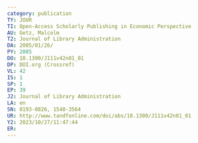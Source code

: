 ```yaml
---
category: publication
TY: JOUR
TI: Open-Access Scholarly Publishing in Economic Perspective
AU: Getz, Malcolm
T2: Journal of Library Administration
DA: 2005/01/26/
PY: 2005
DO: 10.1300/J111v42n01_01
DP: DOI.org (Crossref)
VL: 42
IS: 1
SP: 1
EP: 39
J2: Journal of Library Administration
LA: en
SN: 0193-0826, 1540-3564
UR: http://www.tandfonline.com/doi/abs/10.1300/J111v42n01_01
Y2: 2023/10/27/11:47:44
ER: 
---
```

